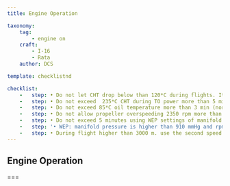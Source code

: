 ```yaml
---
title: Engine Operation

taxonomy:
    tag:
        - engine on
    craft:
        - I-16
        - Rata
    author: DCS

template: checklistnd

checklist:
    -   step: • Do not let CHT drop below than 120*С during flights. It leads to increase of engine acceleration time and engine work instability.
    -   step: • Do not exceed  235*С CHT during TO power more than 5 min. Do not exceed  235*С CHT during other power settings more than 15 min.
    -   step: • Do not exceed 85*С oil temperature more than 3 min (normal range is  60-75*С).
    -   step: • Do not allow propeller overspeeding 2350 rpm more than 30 sec, 2300 rpm more than 4 min.
    -   step: • Do not exceed 5 minutes using WEP settings of manifold pressure.
    -   step: '• WEP: manifold pressure is higher than 910 mmHg and rpm is 2300.'
    -   step: • During flight higher than 3000 m. use the second speed of engine supercharger.
---
```


## Engine Operation

===

